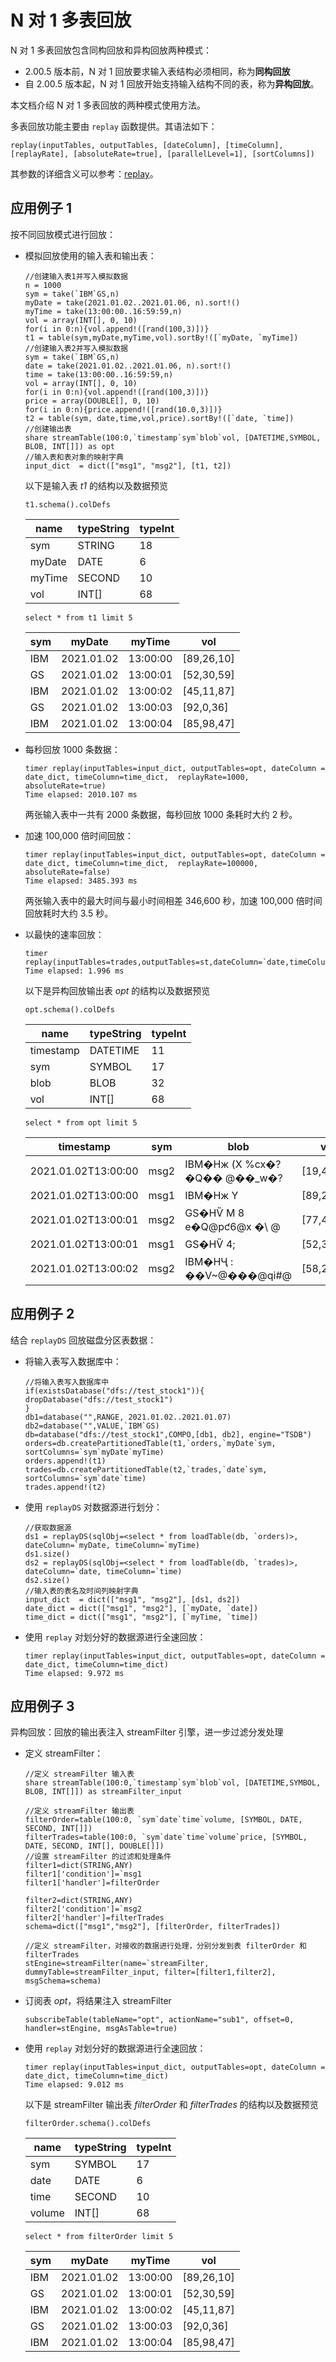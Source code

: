 # N 对 1 多表回放

N 对 1 多表回放包含同构回放和异构回放两种模式：

* 2.00.5 版本前，N 对 1 回放要求输入表结构必须相同，称为**同构回放**
* 自 2.00.5 版本起，N 对 1 回放开始支持输入结构不同的表，称为**异构回放**。

本文档介绍 N 对 1 多表回放的两种模式使用方法。

多表回放功能主要由 `replay` 函数提供。其语法如下：

```
replay(inputTables, outputTables, [dateColumn], [timeColumn], [replayRate], [absoluteRate=true], [parallelLevel=1], [sortColumns])
```

其参数的详细含义可以参考：[replay](../funcs/r/replay.md)。

## 应用例子 1

按不同回放模式进行回放：

* 模拟回放使用的输入表和输出表：

  ```
  //创建输入表1并写入模拟数据
  n = 1000
  sym = take(`IBM`GS,n)
  myDate = take(2021.01.02..2021.01.06, n).sort!()
  myTime = take(13:00:00..16:59:59,n)
  vol = array(INT[], 0, 10)
  for(i in 0:n){vol.append!([rand(100,3)])}
  t1 = table(sym,myDate,myTime,vol).sortBy!([`myDate, `myTime])
  //创建输入表2并写入模拟数据
  sym = take(`IBM`GS,n)
  date = take(2021.01.02..2021.01.06, n).sort!()
  time = take(13:00:00..16:59:59,n)
  vol = array(INT[], 0, 10)
  for(i in 0:n){vol.append!([rand(100,3)])}
  price = array(DOUBLE[], 0, 10)
  for(i in 0:n){price.append!([rand(10.0,3)])}
  t2 = table(sym, date,time,vol,price).sortBy!([`date, `time])
  //创建输出表
  share streamTable(100:0,`timestamp`sym`blob`vol, [DATETIME,SYMBOL, BLOB, INT[]]) as opt
  //输入表和表对象的映射字典
  input_dict  = dict(["msg1", "msg2"], [t1, t2])
  ```

  以下是输入表 *t1* 的结构以及数据预览

  ```
  t1.schema().colDefs
  ```

  | name | typeString | typeInt |
  | --- | --- | --- |
  | sym | STRING | 18 |
  | myDate | DATE | 6 |
  | myTime | SECOND | 10 |
  | vol | INT[] | 68 |

  ```
  select * from t1 limit 5
  ```

  | sym | myDate | myTime | vol |
  | --- | --- | --- | --- |
  | IBM | 2021.01.02 | 13:00:00 | [89,26,10] |
  | GS | 2021.01.02 | 13:00:01 | [52,30,59] |
  | IBM | 2021.01.02 | 13:00:02 | [45,11,87] |
  | GS | 2021.01.02 | 13:00:03 | [92,0,36] |
  | IBM | 2021.01.02 | 13:00:04 | [85,98,47] |
* 每秒回放 1000 条数据：

  ```
  timer replay(inputTables=input_dict, outputTables=opt, dateColumn = date_dict, timeColumn=time_dict,  replayRate=1000, absoluteRate=true)
  Time elapsed: 2010.107 ms
  ```

  两张输入表中一共有 2000 条数据，每秒回放 1000 条耗时大约 2 秒。
* 加速 100,000 倍时间回放：

  ```
  timer replay(inputTables=input_dict, outputTables=opt, dateColumn = date_dict, timeColumn=time_dict,  replayRate=100000, absoluteRate=false)
  Time elapsed: 3485.393 ms
  ```

  两张输入表中的最大时间与最小时间相差 346,600 秒，加速 100,000 倍时间回放耗时大约 3.5 秒。
* 以最快的速率回放：

  ```
  timer replay(inputTables=trades,outputTables=st,dateColumn=`date,timeColumn=`time)
  Time elapsed: 1.996 ms
  ```

  以下是异构回放输出表 *opt* 的结构以及数据预览

  ```
  opt.schema().colDefs
  ```

  | name | typeString | typeInt |
  | --- | --- | --- |
  | timestamp | DATETIME | 11 |
  | sym | SYMBOL | 17 |
  | blob | BLOB | 32 |
  | vol | INT[] | 68 |

  ```
  select * from opt limit 5
  ```

  | timestamp | sym | blob | vol |
  | --- | --- | --- | --- |
  | 2021.01.02T13:00:00 | msg2 | IBM�Hж (X %cx�?�Q�� @��\_w�? | [19,40,88] |
  | 2021.01.02T13:00:00 | msg1 | IBM�Hж Y | [89,26,10] |
  | 2021.01.02T13:00:01 | msg2 | GS�HѶ M 8 e�Q@pƈ6@x �\ @ | [77,4,56] |
  | 2021.01.02T13:00:01 | msg1 | GS�HѶ 4; | [52,30,59] |
  | 2021.01.02T13:00:02 | msg2 | IBM�HҶ : ��V~@���@qi#@ | [58,22,32] |

## 应用例子 2

结合 `replayDS` 回放磁盘分区表数据：

* 将输入表写入数据库中：

  ```
  //将输入表写入数据库中
  if(existsDatabase("dfs://test_stock1")){
  dropDatabase("dfs://test_stock1")
  }
  db1=database("",RANGE, 2021.01.02..2021.01.07)
  db2=database("",VALUE,`IBM`GS)
  db=database("dfs://test_stock1",COMPO,[db1, db2], engine="TSDB")
  orders=db.createPartitionedTable(t1,`orders,`myDate`sym, sortColumns=`sym`myDate`myTime)
  orders.append!(t1)
  trades=db.createPartitionedTable(t2,`trades,`date`sym, sortColumns=`sym`date`time)
  trades.append!(t2)
  ```
* 使用 `replayDS` 对数据源进行划分：

  ```
  //获取数据源
  ds1 = replayDS(sqlObj=<select * from loadTable(db, `orders)>, dateColumn=`myDate, timeColumn=`myTime)
  ds1.size()
  ds2 = replayDS(sqlObj=<select * from loadTable(db, `trades)>, dateColumn=`date, timeColumn=`time)
  ds2.size()
  //输入表的表名及时间列映射字典
  input_dict  = dict(["msg1", "msg2"], [ds1, ds2])
  date_dict = dict(["msg1", "msg2"], [`myDate, `date])
  time_dict = dict(["msg1", "msg2"], [`myTime, `time])
  ```
* 使用 `replay` 对划分好的数据源进行全速回放：

  ```
  timer replay(inputTables=input_dict, outputTables=opt, dateColumn = date_dict, timeColumn=time_dict)
  Time elapsed: 9.972 ms
  ```

## 应用例子 3

异构回放：回放的输出表注入 streamFilter 引擎，进一步过滤分发处理

* 定义 streamFilter：

  ```
  //定义 streamFilter 输入表
  share streamTable(100:0,`timestamp`sym`blob`vol, [DATETIME,SYMBOL, BLOB, INT[]]) as streamFilter_input

  //定义 streamFilter 输出表
  filterOrder=table(100:0, `sym`date`time`volume, [SYMBOL, DATE, SECOND, INT[]])
  filterTrades=table(100:0, `sym`date`time`volume`price, [SYMBOL, DATE, SECOND, INT[], DOUBLE[]])
  //设置 streamFilter 的过滤和处理条件
  filter1=dict(STRING,ANY)
  filter1['condition']=`msg1
  filter1['handler']=filterOrder

  filter2=dict(STRING,ANY)
  filter2['condition']=`msg2
  filter2['handler']=filterTrades
  schema=dict(["msg1","msg2"], [filterOrder, filterTrades])

  //定义 streamFilter，对接收的数据进行处理，分别分发到表 filterOrder 和 filterTrades
  stEngine=streamFilter(name=`streamFilter, dummyTable=streamFilter_input, filter=[filter1,filter2], msgSchema=schema)
  ```
* 订阅表 *opt*，将结果注入 streamFilter

  ```
  subscribeTable(tableName="opt", actionName="sub1", offset=0, handler=stEngine, msgAsTable=true)
  ```
* 使用 `replay` 对划分好的数据源进行全速回放：

  ```
  timer replay(inputTables=input_dict, outputTables=opt, dateColumn = date_dict, timeColumn=time_dict)
  Time elapsed: 9.012 ms
  ```

  以下是 streamFilter 输出表 *filterOrder* 和 *filterTrades* 的结构以及数据预览

  ```
  filterOrder.schema().colDefs
  ```

  | name | typeString | typeInt |
  | --- | --- | --- |
  | sym | SYMBOL | 17 |
  | date | DATE | 6 |
  | time | SECOND | 10 |
  | volume | INT[] | 68 |

  ```
  select * from filterOrder limit 5
  ```

  | sym | myDate | myTime | vol |
  | --- | --- | --- | --- |
  | IBM | 2021.01.02 | 13:00:00 | [89,26,10] |
  | GS | 2021.01.02 | 13:00:01 | [52,30,59] |
  | IBM | 2021.01.02 | 13:00:02 | [45,11,87] |
  | GS | 2021.01.02 | 13:00:03 | [92,0,36] |
  | IBM | 2021.01.02 | 13:00:04 | [85,98,47] |

